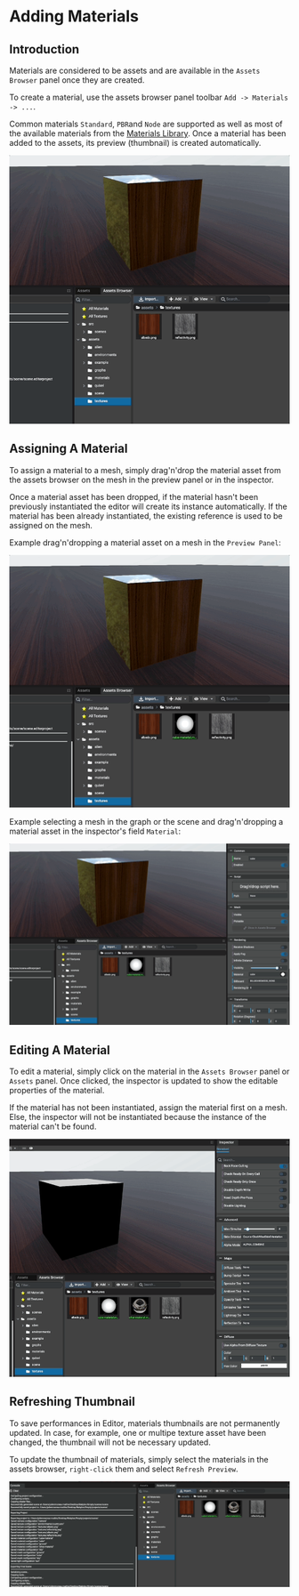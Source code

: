 # Adding Materials

## Introduction

Materials are considered to be assets and are available in the `Assets Browser` panel once they are created.

To create a material, use the assets browser panel toolbar `Add -> Materials -> ...`.

Common materials `Standard`, `PBR`and `Node` are supported as well as most of the available materials from
the [Materials Library](https://doc.babylonjs.com/toolsAndResources/assetLibraries/materialsLibrary).
Once a material has been added to the assets, its preview (thumbnail) is created automatically.

![CreatingMaterial](./adding-materials/creating-material.gif)

## Assigning A Material

To assign a material to a mesh, simply drag'n'drop the material asset from the assets browser on the mesh in
the preview panel or in the inspector.

Once a material asset has been dropped, if the material hasn't been previously instantiated the editor will
create its instance automatically. If the material has been already instantiated, the existing reference is used
to be assigned on the mesh.

Example drag'n'dropping a material asset on a mesh in the `Preview Panel`:

![DropInPreview](./adding-materials/drop-in-preview.gif)

Example selecting a mesh in the graph or the scene and drag'n'dropping a material asset in
the inspector's field `Material`:

![DropInInspector](./adding-materials/drop-in-inspector.gif)

## Editing A Material

To edit a material, simply click on the material in the `Assets Browser` panel or `Assets` panel.
Once clicked, the inspector is updated to show the editable properties of the material.

If the material has not been instantiated, assign the material first on a mesh. Else, the inspector will not be instantiated because the instance of the material can't be found.

![EditingMaterial](./adding-materials/editing-material.gif)

## Refreshing Thumbnail

To save performances in Editor, materials thumbnails are not permanently updated. In case, for example, one or
multipe texture asset have been changed, the thumbnail will not be necessary updated.

To update the thumbnail of materials, simply select the materials in the assets browser, `right-click` them
and select `Refresh Preview`.

![RefreshingThumbnails](./adding-materials/refreshing-thumbnails.gif)
